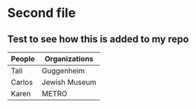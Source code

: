 # Second file

## Test to see how this is added to my repo


People |  Organizations
-------|-------------
Tali | Guggenheim
Carlos | Jewish Museum
Karen | METRO